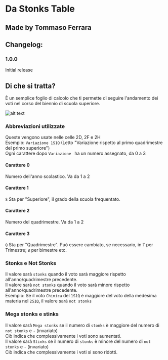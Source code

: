# Da Stonks Table
## Made by Tommaso Ferrara

## Changelog:
### 1.0.0
Initial release

## Di che si tratta?
È un semplice foglio di calcolo che ti permette di seguire l'andamento dei voti nel corso del biennio di scuola superiore.

![alt text](https://image.prntscr.com/image/FKyNF0OYRR_9G_0nj_mKtg.png "Demo")

### Abbreviazioni utilizzate
Queste vengono usate nelle celle 2D, 2F e 2H
<br>Esempio: `Variazione 1S1Q` (Letto "Variazione rispetto al primo quadrimestre del primo superiore")
<br>Ogni carattere dopo `Variazione `  ha un numero assegnato, da 0 a 3
#### Carattere 0
Numero dell'anno scolastico. Va da 1 a 2
#### Carattere 1
`S` Sta per "Superiore", il grado della scuola frequentato.
#### Carattere 2
Numero del quadrimestre. Va da 1 a 2
#### Carattere 3
`Q` Sta per "Quadrimestre". Può essere cambiato, se necessario, in `T` per Trimestre; `B` per bimestre etc.
<br>
### Stonks e Not Stonks
Il valore sarà `stonks` quando il voto sarà maggiore rispetto all'anno/quadrimestre precedente.
<br>Il valore sarà `not stonks` quando il voto sarà minore rispetto all'anno/quadrimestre precedente.
<br>Esempio: Se il voto `Chimica` del `1S1Q` è maggiore del voto della medesima materia nel `2S1Q`, il valore sarà `not stonks`
### Mega stonks e stinks
Il valore sarà `Mega stonks` se il numero di `stonks` è maggiore del numero di `not stonks` e `-` (invariato)
<br>Ciò indica che complessivamente i voti sono aumentati.
<br>Il valore sarà `Stinks` se il numero di `stonks` è minore del numero di `not stonks` e `-` (invariato)
<br>Ciò indica che complessivamente i voti si sono ridotti.
